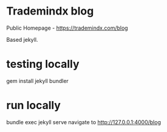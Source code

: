 # Trademindx blog

Public Homepage - https://trademindx.com/blog

Based jekyll.

# testing locally

gem install jekyll bundler

# run locally

bundle exec jekyll serve
navigate to http://127.0.0.1:4000/blog